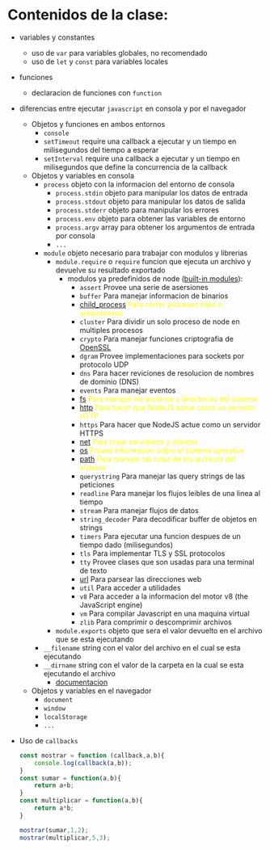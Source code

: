 # Contenidos de la clase:

* variables y constantes
    * uso de `var` para variables globales, no recomendado
    * uso de `let` y `const` para variables locales
* funciones
    * declaracion de funciones con `function`
* diferencias entre ejecutar `javascript` en consola y por el navegador
    * Objetos y funciones en ambos entornos
        * `console`
        * `setTimeout` require una callback a ejecutar y un tiempo en milisegundos del tiempo a esperar
        * `setInterval` require una callback a ejecutar y un tiempo en milisegundos que define la concurrencia de la callback
    * Objetos y variables en consola
        * `process` objeto con la informacion del entorno de consola
            * `process.stdin` objeto para manipular los datos de entrada
            * `process.stdout` objeto para manipular los datos de salida
            * `process.stderr` objeto para manipular los errores
            * `process.env` objeto para obtener las variables de entorno
            * `process.argv` array para obtener los argumentos de entrada por consola
            * `...`
        * `module` objeto necesario para trabajar con modulos y librerias
            * `module.require` o `require` funcion que ejecuta un archivo y devuelve su resultado exportado
                * modulos ya predefinidos de node ([built-in modules](https://www.w3schools.com/nodejs/ref_modules.asp)):
                    * `assert`	Provee una serie de asersiones
                    * `buffer`	Para manejar informacion de binarios
                    * [child_process](https://www.geeksforgeeks.org/node-js-child-process/) <span style="color:yellow">Para correr procesos hijos o subprocesos</span>
                    * `cluster`	Para dividir un solo proceso de node en multiples procesos
                    * `crypto`	Para manejar funciones criptografia de [OpenSSL](https://es.wikipedia.org/wiki/OpenSSL)
                    * `dgram`	Provee implementaciones para sockets por protocolo UDP
                    * `dns`	Para hacer reviciones de resolucion de nombres de dominio (DNS)
                    * `events`	Para manejar eventos
                    * [fs](https://www.w3schools.com/nodejs/nodejs_filesystem.asp)  <span style="color:yellow">Para manejar los archivos y directorios del sistema</span>
                    * [http](https://www.w3schools.com/nodejs/ref_http.asp) <span style="color:yellow">Para hacer que NodeJS actue como un servidor HTTP</span>
                    * `https`	Para hacer que NodeJS actue como un servidor HTTPS
                    * [net](https://www.w3schools.com/nodejs/ref_net.asp)	<span style="color:yellow">Para crear servidores y clientes</span>
                    * [os](https://www.w3schools.com/nodejs/ref_os.asp)	<span style="color:yellow">Provee informacion sobre el sistema operativo</span>
                    * [path](https://www.w3schools.com/nodejs/ref_path.asp) <span style="color:yellow">Para manejar las rutas de los archivos del sistema</span>
                    * `querystring`	Para manejar las query strings de las peticiones
                    * `readline`	Para manejar los flujos leibles de una linea al tiempo
                    * `stream`	Para manejar flujos de datos
                    * `string_decoder`	Para decodificar buffer de objetos en strings
                    * `timers`	Para ejecutar una funcion despues de un tiempo dado (milisegundos)
                    * `tls`	Para implementar TLS y SSL protocolos
                    * `tty`	Provee clases que son usadas para una terminal de texto
                    * [url](https://www.w3schools.com/nodejs/ref_url.asp)	Para parsear las direcciones web
                    * `util` Para acceder a utilidades
                    * `v8`	Para acceder a la informacion del motor v8 (the JavaScript engine)
                    * `vm`	Para compilar Javascript en una maquina virtual
                    * `zlib` Para comprimir o descomprimir archivos
            * `module.exports` objeto que sera el valor devuelto en el archivo que se esta ejecutando
        * `__filename` string con el valor del archivo en el cual se esta ejecutando
        * `__dirname` string con el valor de la carpeta en la cual se esta ejecutando el archivo
            * [documentacion](https://remarkablemark.org/blog/2017/04/12/nodejs-module-dirname-filename/)
    * Objetos y variables en el navegador
        * `document`
        * `window`
        * `localStorage`
        * `...`

* Uso de `callbacks`

    ```javascript
    const mostrar = function (callback,a,b){
        console.log(callback(a,b));
    }
    const sumar = function(a,b){
        return a+b;
    }
    const multiplicar = function(a,b){
        return a*b;
    }

    mostrar(sumar,1,2);
    mostrar(multiplicar,5,3);
    ```
